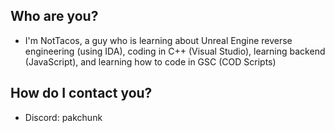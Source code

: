 ## Who are you?
- I'm NotTacos, a guy who is learning about Unreal Engine reverse engineering (using IDA), coding in C++ (Visual Studio), learning backend (JavaScript), and learning how to code in GSC (COD Scripts)
## How do I contact you?
- Discord: pakchunk
